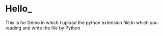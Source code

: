 # Hello_
This is for Demo in which I upload the python extension file.In which you reading and write the file by Python
